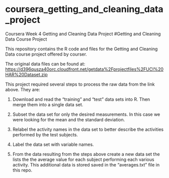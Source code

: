 # coursera_getting_and_cleaning_data_project
Coursera Week 4 Getting and Cleaning Data Project 
#Getting and Cleaning Data Course Project 

This repository contains the R code and files for the Getting and Cleaning Data course project offered by courser. 

The original data files can be found at: https://d396qusza40orc.cloudfront.net/getdata%2Fprojectfiles%2FUCI%20HAR%20Dataset.zip

This project required several steps to process the raw data from the link above. They are: 

1. Download and read the “training” and “test” data sets into R. Then merge them into a single data set. 

2. Subset the data set for only the desired measurements. In this case we were looking for the mean and the standard deviation. 

3. Relabel the activity names in the data set to better describe the activities performed by the test subjects. 

4. Label the data set with variable names. 

5. From the data resulting from the steps above create a new data set the lists the the average value for each subject performing each various activity. This additional data is stored saved in the “averages.txt” file in this repo. 
